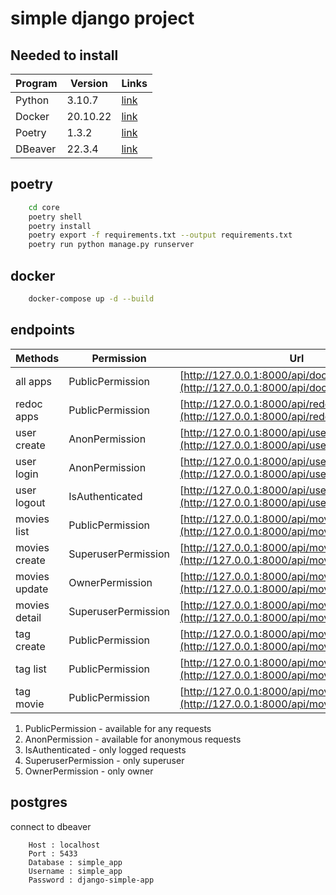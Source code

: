 # simple django project

## Needed to install

| Program | Version | Links |
| ----------- | ----------- | ----------- |
| Python | 3.10.7 | [link](https://www.python.org/downloads/) |
| Docker | 20.10.22 | [link](https://docs.docker.com/compose/install/) |
| Poetry | 1.3.2 | [link](https://python-poetry.org/docs/#installation) |
| DBeaver | 22.3.4 | [link](https://dbeaver.io/download)

## poetry

```bash
    cd core
    poetry shell
    poetry install
    poetry export -f requirements.txt --output requirements.txt
    poetry run python manage.py runserver
```

## docker

```bash
    docker-compose up -d --build
```

## endpoints

| Methods | Permission | Url |
| ----------- | ----------- | ----------- |
| all apps | PublicPermission | [http://127.0.0.1:8000/api/docs/](http://127.0.0.1:8000/api/docs/) |
| redoc apps | PublicPermission | [http://127.0.0.1:8000/api/redoc/](http://127.0.0.1:8000/api/redoc/) |
| user create | AnonPermission | [http://127.0.0.1:8000/api/users/create/](http://127.0.0.1:8000/api/users/create/) |
| user login | AnonPermission | [http://127.0.0.1:8000/api/users/login/](http://127.0.0.1:8000/api/users/login/) |
| user logout | IsAuthenticated | [http://127.0.0.1:8000/api/users/logout/](http://127.0.0.1:8000/api/users/logout/) |
| movies list | PublicPermission | [http://127.0.0.1:8000/api/movies/list/](http://127.0.0.1:8000/api/movies/list/) |
| movies create | SuperuserPermission | [http://127.0.0.1:8000/api/movies/create/](http://127.0.0.1:8000/api/movies/create/) |
| movies update | OwnerPermission | [http://127.0.0.1:8000/api/movies/update/{id}/](http://127.0.0.1:8000/api/movies/update/{id}/) |
| movies detail | SuperuserPermission | [http://127.0.0.1:8000/api/movies/detail/{id}/](http://127.0.0.1:8000/api/movies/detail/{id}/) |
| tag create | PublicPermission | [http://127.0.0.1:8000/api/movies/tag/create/](http://127.0.0.1:8000/api/movies/tag/create/) |
| tag list | PublicPermission | [http://127.0.0.1:8000/api/movies/tags/](http://127.0.0.1:8000/api/movies/tags/) |
| tag movie | PublicPermission | [http://127.0.0.1:8000/api/movies/tagged/{tag}/](http://127.0.0.1:8000/api/movies/tagged/{tag}/) |

1. PublicPermission - available for any requests
2. AnonPermission - available for anonymous requests
3. IsAuthenticated - only logged requests
4. SuperuserPermission - only superuser
5. OwnerPermission - only owner

## postgres
connect to dbeaver

```env
    Host : localhost
    Port : 5433
    Database : simple_app
    Username : simple_app
    Password : django-simple-app
```
